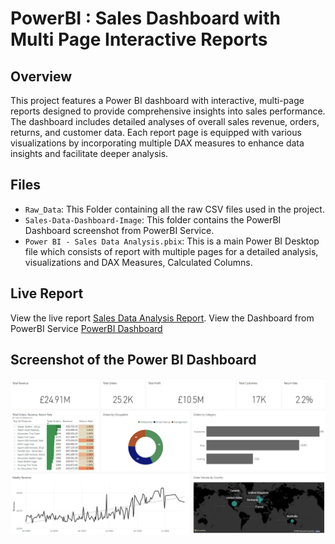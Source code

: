 # PowerBI : Sales Dashboard with Multi Page Interactive Reports

## Overview
This project features a Power BI dashboard with interactive, multi-page reports designed to provide comprehensive insights into sales performance. The dashboard includes detailed analyses of overall sales revenue, orders, returns, and customer data. Each report page is equipped with various visualizations by incorporating multiple DAX measures to enhance data insights and facilitate deeper analysis.

## Files
- `Raw_Data`: This Folder containing all the raw CSV files used in the project.
- `Sales-Data-Dashboard-Image`: This folder contains the PowerBI Dashboard screenshot from PowerBI Service.
- `Power BI - Sales Data Analysis.pbix`: This is a main Power BI Desktop file which consists of report with multiple pages for a detailed analysis, visualizations and DAX Measures, Calculated Columns.

## Live Report
View the live report [Sales Data Analysis Report](https://app.powerbi.com/view?r=eyJrIjoiZWQ0NDAzMWItY2ZmZi00NjljLTkyMTUtYzE5YTFiZTAyYjRiIiwidCI6ImQwNzJhNDVhLWZjNzQtNDBhYy05NzY2LThlM2U4Y2I1Njg0ZiJ9&pageName=cde275c4946b428d2edd).
View the Dashboard from PowerBI Service [PowerBI Dashboard](https://app.powerbi.com/groups/a64f8d93-7f81-4d5e-a4e8-82144729e3a5/dashboards/642d56c5-88ac-4522-a950-31742b284316?ctid=d072a45a-fc74-40ac-9766-8e3e8cb5684f&pbi_source=linkShare)

## Screenshot of the Power BI Dashboard
[![Sales Analysis Dashboard](Sales-Data-Dashboard-Image/Power_BI_Dashboard.png)](Sales-Data-Dashboard-Image/Power_BI_Dashboard.png)


